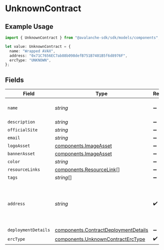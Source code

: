 # UnknownContract

## Example Usage

```typescript
import { UnknownContract } from "@avalanche-sdk/sdk/models/components";

let value: UnknownContract = {
  name: "Wrapped AVAX",
  address: "0x71C7656EC7ab88b098defB751B7401B5f6d8976F",
  ercType: "UNKNOWN",
};
```

## Fields

| Field                                                                                        | Type                                                                                         | Required                                                                                     | Description                                                                                  | Example                                                                                      |
| -------------------------------------------------------------------------------------------- | -------------------------------------------------------------------------------------------- | -------------------------------------------------------------------------------------------- | -------------------------------------------------------------------------------------------- | -------------------------------------------------------------------------------------------- |
| `name`                                                                                       | *string*                                                                                     | :heavy_minus_sign:                                                                           | The contract name.                                                                           | Wrapped AVAX                                                                                 |
| `description`                                                                                | *string*                                                                                     | :heavy_minus_sign:                                                                           | N/A                                                                                          |                                                                                              |
| `officialSite`                                                                               | *string*                                                                                     | :heavy_minus_sign:                                                                           | N/A                                                                                          |                                                                                              |
| `email`                                                                                      | *string*                                                                                     | :heavy_minus_sign:                                                                           | N/A                                                                                          |                                                                                              |
| `logoAsset`                                                                                  | [components.ImageAsset](../../models/components/imageasset.md)                               | :heavy_minus_sign:                                                                           | N/A                                                                                          |                                                                                              |
| `bannerAsset`                                                                                | [components.ImageAsset](../../models/components/imageasset.md)                               | :heavy_minus_sign:                                                                           | N/A                                                                                          |                                                                                              |
| `color`                                                                                      | *string*                                                                                     | :heavy_minus_sign:                                                                           | N/A                                                                                          |                                                                                              |
| `resourceLinks`                                                                              | [components.ResourceLink](../../models/components/resourcelink.md)[]                         | :heavy_minus_sign:                                                                           | N/A                                                                                          |                                                                                              |
| `tags`                                                                                       | *string*[]                                                                                   | :heavy_minus_sign:                                                                           | N/A                                                                                          |                                                                                              |
| `address`                                                                                    | *string*                                                                                     | :heavy_check_mark:                                                                           | A wallet or contract address in mixed-case checksum encoding.                                | 0x71C7656EC7ab88b098defB751B7401B5f6d8976F                                                   |
| `deploymentDetails`                                                                          | [components.ContractDeploymentDetails](../../models/components/contractdeploymentdetails.md) | :heavy_minus_sign:                                                                           | N/A                                                                                          |                                                                                              |
| `ercType`                                                                                    | [components.UnknownContractErcType](../../models/components/unknowncontracterctype.md)       | :heavy_check_mark:                                                                           | N/A                                                                                          |                                                                                              |